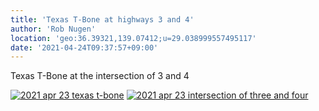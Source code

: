 ```yaml
---
title: 'Texas T-Bone at highways 3 and 4'
author: 'Rob Nugen'
location: 'geo:36.39321,139.07412;u=29.038999557495117'
date: '2021-04-24T09:37:57+09:00'
---
```



Texas T-Bone at the intersection of 3 and 4

[![2021 apr 23 texas t-bone](//b.robnugen.com/quests/walk-to-niigata/2021/en_route/day-09/thumbs/2021_apr_23_texas_t-bone.jpeg)](//b.robnugen.com/quests/walk-to-niigata/2021/en_route/day-09/2021_apr_23_texas_t-bone.jpeg)
[![2021 apr 23 intersection of three and four](//b.robnugen.com/quests/walk-to-niigata/2021/en_route/day-09/thumbs/2021_apr_23_intersection_of_three_and_four.jpeg)](//b.robnugen.com/quests/walk-to-niigata/2021/en_route/day-09/2021_apr_23_intersection_of_three_and_four.jpeg)          
